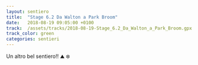```yaml
---
layout: sentiero
title:  "Stage 6.2 Da Walton a Park Broom"
date:   2018-08-19 09:05:00 +0100
track:  /assets/tracks/2018-08-19-Stage_6.2_Da_Walton_a_Park_Broom.gpx
track_color: green
categories: sentieri
---
```


Un altro bel sentiero!! :mountain: :snowflake: